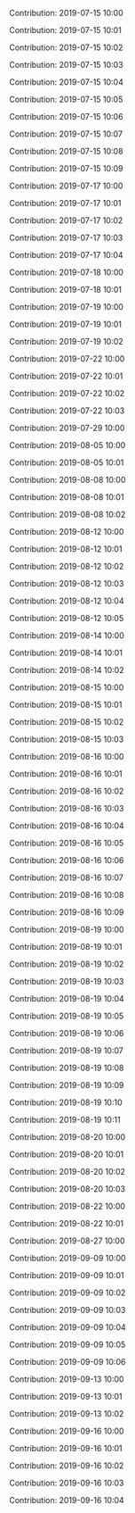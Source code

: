 Contribution: 2019-07-15 10:00

Contribution: 2019-07-15 10:01

Contribution: 2019-07-15 10:02

Contribution: 2019-07-15 10:03

Contribution: 2019-07-15 10:04

Contribution: 2019-07-15 10:05

Contribution: 2019-07-15 10:06

Contribution: 2019-07-15 10:07

Contribution: 2019-07-15 10:08

Contribution: 2019-07-15 10:09

Contribution: 2019-07-17 10:00

Contribution: 2019-07-17 10:01

Contribution: 2019-07-17 10:02

Contribution: 2019-07-17 10:03

Contribution: 2019-07-17 10:04

Contribution: 2019-07-18 10:00

Contribution: 2019-07-18 10:01

Contribution: 2019-07-19 10:00

Contribution: 2019-07-19 10:01

Contribution: 2019-07-19 10:02

Contribution: 2019-07-22 10:00

Contribution: 2019-07-22 10:01

Contribution: 2019-07-22 10:02

Contribution: 2019-07-22 10:03

Contribution: 2019-07-29 10:00

Contribution: 2019-08-05 10:00

Contribution: 2019-08-05 10:01

Contribution: 2019-08-08 10:00

Contribution: 2019-08-08 10:01

Contribution: 2019-08-08 10:02

Contribution: 2019-08-12 10:00

Contribution: 2019-08-12 10:01

Contribution: 2019-08-12 10:02

Contribution: 2019-08-12 10:03

Contribution: 2019-08-12 10:04

Contribution: 2019-08-12 10:05

Contribution: 2019-08-14 10:00

Contribution: 2019-08-14 10:01

Contribution: 2019-08-14 10:02

Contribution: 2019-08-15 10:00

Contribution: 2019-08-15 10:01

Contribution: 2019-08-15 10:02

Contribution: 2019-08-15 10:03

Contribution: 2019-08-16 10:00

Contribution: 2019-08-16 10:01

Contribution: 2019-08-16 10:02

Contribution: 2019-08-16 10:03

Contribution: 2019-08-16 10:04

Contribution: 2019-08-16 10:05

Contribution: 2019-08-16 10:06

Contribution: 2019-08-16 10:07

Contribution: 2019-08-16 10:08

Contribution: 2019-08-16 10:09

Contribution: 2019-08-19 10:00

Contribution: 2019-08-19 10:01

Contribution: 2019-08-19 10:02

Contribution: 2019-08-19 10:03

Contribution: 2019-08-19 10:04

Contribution: 2019-08-19 10:05

Contribution: 2019-08-19 10:06

Contribution: 2019-08-19 10:07

Contribution: 2019-08-19 10:08

Contribution: 2019-08-19 10:09

Contribution: 2019-08-19 10:10

Contribution: 2019-08-19 10:11

Contribution: 2019-08-20 10:00

Contribution: 2019-08-20 10:01

Contribution: 2019-08-20 10:02

Contribution: 2019-08-20 10:03

Contribution: 2019-08-22 10:00

Contribution: 2019-08-22 10:01

Contribution: 2019-08-27 10:00

Contribution: 2019-09-09 10:00

Contribution: 2019-09-09 10:01

Contribution: 2019-09-09 10:02

Contribution: 2019-09-09 10:03

Contribution: 2019-09-09 10:04

Contribution: 2019-09-09 10:05

Contribution: 2019-09-09 10:06

Contribution: 2019-09-13 10:00

Contribution: 2019-09-13 10:01

Contribution: 2019-09-13 10:02

Contribution: 2019-09-16 10:00

Contribution: 2019-09-16 10:01

Contribution: 2019-09-16 10:02

Contribution: 2019-09-16 10:03

Contribution: 2019-09-16 10:04

